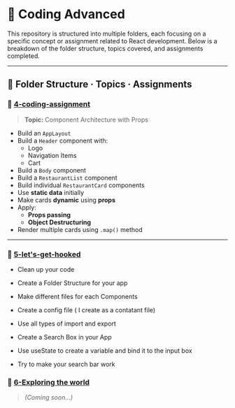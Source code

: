 # 🚀 Coding Advanced

This repository is structured into multiple folders, each focusing on a specific concept or assignment related to React development. Below is a breakdown of the folder structure, topics covered, and assignments completed.

---

## 📁 Folder Structure · Topics · Assignments

### 🔹 [4-coding-assignment](./src/App.js)
> **Topic:** Component Architecture with Props

- Build an `AppLayout`
- Build a `Header` component with:
  - Logo
  - Navigation Items
  - Cart
- Build a `Body` component
- Build a `RestaurantList` component
- Build individual `RestaurantCard` components
- Use **static data** initially
- Make cards **dynamic** using **props**
- Apply:
  - **Props passing**
  - **Object Destructuring**
- Render multiple cards using `.map()` method

---

### 🔹 [5-let's-get-hooked](./src)
- Clean up your code
- Create a Folder Structure for your app
- Make different files for each Components

- Create a config file ( I create as a contatant file)
- Use all types of import and export
- Create a Search Box in your App
- Use useState to create a variable and bind it to the input box
- Try to make your search bar work

### 🔹 [6-Exploring the world](./src)



> *(Coming soon...)*
